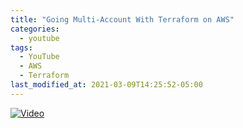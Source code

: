 ```yaml
---
title: "Going Multi-Account With Terraform on AWS"
categories:
  - youtube
tags:
  - YouTube
  - AWS
  - Terraform  
last_modified_at: 2021-03-09T14:25:52-05:00
---
```


[![Video](https://img.youtube.com/vi/qVcdO3OeTZo/0.jpg)](https://www.youtube.com/watch?v=qVcdO3OeTZo "Everything Is AWESOME")

